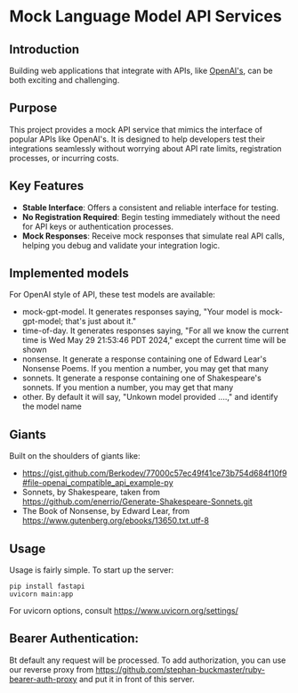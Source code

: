 # Mock Language Model API Services

## Introduction

Building web applications that integrate with APIs, like [OpenAI's](https://platform.openai.com/docs/api-reference/introduction), can be both exciting and challenging.

## Purpose

This project provides a mock API service that mimics the interface
of popular APIs like OpenAI's. It is designed to help developers test
their integrations seamlessly without worrying about API rate limits,
registration processes, or incurring costs.

## Key Features

- **Stable Interface**: Offers a consistent and reliable interface for testing.
- **No Registration Required**: Begin testing immediately without the need for API keys or authentication processes.
- **Mock Responses**: Receive mock responses that simulate real API calls, helping you debug and validate your integration logic.

## Implemented models

For OpenAI style of API, these test models are available:

- mock-gpt-model. It generates responses saying, "Your model is mock-gpt-model;  that's just about it."
- time-of-day. It generates responses saying, "For all we know the current time is Wed May 29 21:53:46 PDT 2024," except the current time will be shown
- nonsense. It generate a response containing one of Edward Lear's Nonsense Poems. If you mention a number, you may get that many
- sonnets. It generate a response containing one of Shakespeare's sonnets. If you mention a number, you may get that many
- other. By default it will say, "Unkown model provided ....," and identify the model name

## Giants

Built on the shoulders of giants like:

- https://gist.github.com/Berkodev/77000c57ec49f41ce73b754d684f10f9#file-openai_compatible_api_example-py
- Sonnets, by Shakespeare, taken from  https://github.com/enerrio/Generate-Shakespeare-Sonnets.git
- The Book of Nonsense, by Edward Lear, from https://www.gutenberg.org/ebooks/13650.txt.utf-8 

## Usage

Usage is fairly simple. To start up the server:
```
pip install fastapi
uvicorn main:app
```

For uvicorn options, consult https://www.uvicorn.org/settings/

## Bearer Authentication:

Bt default any request will be processed.  To add
authorization, you can use our reverse proxy from
https://github.com/stephan-buckmaster/ruby-bearer-auth-proxy and put it
in front of this server.
